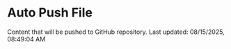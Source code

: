 # Auto Push File

Content that will be pushed to GitHub repository.
Last updated: 08/15/2025, 08:49:04 AM